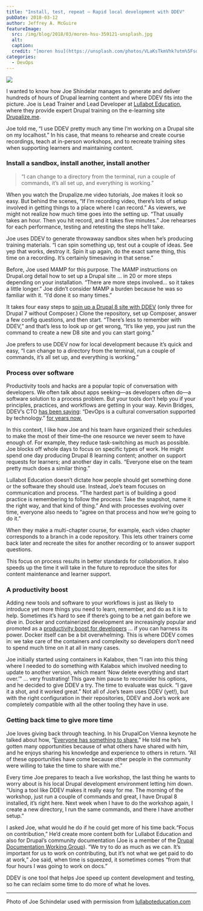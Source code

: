 ```yaml
---
title: "Install, test, repeat – Rapid local development with DDEV"
pubDate: 2018-03-12
author: Jeffrey A. McGuire
featureImage:
  src: /img/blog/2018/03/moren-hsu-359121-unsplash.jpg
  alt:
  caption:
  credit: "[moren hsu](https://unsplash.com/photos/VLaKsTkmVhk?utm%5Fsource=unsplash&utm%5Fmedium=referral&utm%5Fcontent=creditCopyText) on [Unsplash](https://unsplash.com/search/photos/repeat?utm%5Fsource=unsplash&utm%5Fmedium=referral&utm%5Fcontent=creditCopyText)."
categories:
  - DevOps
---
```


![](/img/blog/2018/03/joe.jpg)

I wanted to know how Joe Shindelar manages to generate and deliver hundreds of hours of Drupal learning content and where DDEV fits into the picture. Joe is Lead Trainer and Lead Developer at [Lullabot Education](http://lullaboteducation.com/), where they provide expert Drupal training on the e-learning site [Drupalize.me](https://drupalize.me/).

Joe told me, “I use DDEV pretty much any time I’m working on a Drupal site on my localhost.” In his case, that means to rehearse and create course recordings, teach at in-person workshops, and to recreate training sites when supporting learners and maintaining content.

### Install a sandbox, install another, install another

> “I can change to a directory from the terminal, run a couple of commands, it’s all set up, and everything is working.”

When you watch the Drupalize.me video tutorials, Joe makes it look so easy. But behind the scenes, “If I’m recording video, there’s lots of setup involved in getting things to a place where I can record.” As viewers, we might not realize how much time goes into the setting up. “That usually takes an hour. Then you hit record, and it takes five minutes.” Joe rehearses for each performance, testing and retesting the steps he’ll take.

Joe uses DDEV to generate throwaway sandbox sites when he’s producing training materials. “I can spin something up, test out a couple of ideas. See yep that works, destroy it. Spin it up again, do the exact same thing, this time on a recording. It’s certainly timesaving in that sense.”

Before, Joe used MAMP for this purpose. The MAMP instructions on Drupal.org detail how to set up a Drupal site … in 20 or more steps depending on your installation. “There are more steps involved… so it takes a little longer.” Joe didn’t consider MAMP a burden because he was so familiar with it. “I’d done it so many times.”

It takes four easy steps to [spin up a Drupal 8 site with DDEV](https://ddev.readthedocs.io/en/latest/users/cli-usage/#drupal-8-quickstart) (only three for Drupal 7 without Composer.) Clone the repository, set up Composer, answer a few config questions, and then start. “There’s less to remember with DDEV,” and that’s less to look up or get wrong, “It’s like yep, you just run the command to create a new D8 site and you can start going.”

Joe prefers to use DDEV now for local development because it’s quick and easy, “I can change to a directory from the terminal, run a couple of commands, it’s all set up, and everything is working.”

### Process over software

Productivity tools and hacks are a popular topic of conversation with developers. We often talk about apps seeking—as developers often do—a software solution to a process problem. But your tools don’t help you if your principles, practices, and workflows are getting in your way. Kevin Bridges, DDEV’s CTO [has been saying](https://www.drupaleasy.com/podcast/2014/06/drupaleasy-podcast-134-don%E2%80%99t-call-it-devops-kevin-bridges): “DevOps is a cultural conversation supported by technology.” [for years now.](https://austin2014.drupal.org/session/state-drupal-devops.html)

In this context, I like how Joe and his team have organized their schedules to make the most of their time–the one resource we never seem to have enough of. For example, they reduce task-switching as much as possible. Joe blocks off whole days to focus on specific types of work. He might spend one day producing Drupal 8 learning content; another on support requests for learners; and another day in calls. “Everyone else on the team pretty much does a similar thing.”

Lullabot Education doesn’t dictate how people should get something done or the software they should use. Instead, Joe’s team focuses on communication and process. “The hardest part is of building a good practice is remembering to follow the process: Take the snapshot, name it the right way, and that kind of thing.” And with processes evolving over time, everyone also needs to “agree on that process and how we’re going to do it.”

When they make a multi-chapter course, for example, each video chapter corresponds to a branch in a code repository. This lets other trainers come back later and recreate the sites for another recording or to answer support questions.

This focus on process results in better standards for collaboration. It also speeds up the time it will take in the future to reproduce the sites for content maintenance and learner support.

### A productivity boost

Adding new tools and software to your workflows is just as likely to introduce yet more things you need to learn, remember, and do as it is to help. Sometimes it’s hard to see if there’s going to be a net gain before we dive in. Docker and containerized development are increasingly popular and promoted as a [productivity boost for developers](https://www.ibm.com/developerworks/library/wa-docker-polyglot-programmers/index.html) … if you can harness its power. Docker itself can be a bit overwhelming. This is where DDEV comes in: we take care of the containers and complexity so developers don’t need to spend much time on it at all in many cases.

Joe initially started using containers in Kalabox, then “I ran into this thing where I needed to do something with Kalabox which involved needing to update to another version, which meant ‘Now delete everything and start over.’” … very frustrating! This gave him pause to reconsider his options, and he decided to give DDEV a try. The time to evaluate was quick. “I gave it a shot, and it worked great.” Not all of Joe’s team uses DDEV (yet!), but with the right configuration in their repositories, DDEV and Joe’s work are completely compatible with all the other tooling they have in use.

### Getting back time to give more time

Joe loves giving back through teaching. In his DrupalCon Vienna keynote he talked about how, “[Everyone has something to share.](https://www.youtube.com/watch?v=lRfTc-jxitQ)” He told me he’s gotten many opportunities because of what others have shared with him, and he enjoys sharing his knowledge and experience to others in return. “All of these opportunities have come because other people in the community were willing to take the time to share with me.”

Every time Joe prepares to teach a live workshop, the last thing he wants to worry about is his local Drupal development environment letting him down. “Using a tool like DDEV makes it really easy for me. The morning of the workshop, just run a couple of commands and great, I have Drupal 8 installed, it’s right here. Next week when I have to do the workshop again, I create a new directory, I run the same commands, and there I have another setup.”

I asked Joe, what would he do if he could get more of his time back.“Focus on contribution,” He’d create more content both for Lullabot Education and also for Drupal’s community documentation (Joe is a member of the [Drupal Documentation Working Group](https://www.drupal.org/governance/doc-working-group)). “We try to do as much as we can. It’s important for us to work on contributing, but it’s not what we get paid to do at work,” Joe said, when time is squeezed, it sometimes comes “from that four hours I was going to work on docs.”

DDEV is one tool that helps Joe speed up content development and testing, so he can reclaim some time to do more of what he loves.

---

Photo of Joe Schindelar used with permission from [lullaboteducation.com](http://lullaboteducation.com/)
